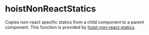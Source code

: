 # hoistNonReactStatics

Copies non-react specific statics from a child component to a parent component. This function is provided by [hoist-non-react-statics](https://github.com/mridgway/hoist-non-react-statics).

